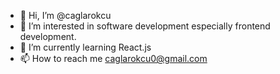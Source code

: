 - 👋 Hi, I’m @caglarokcu
- 👀 I’m interested in software development especially frontend development.
- 🌱 I’m currently learning React.js
- 📫 How to reach me caglarokcu0@gmail.com

<!---
caglarokcu/caglarokcu is a ✨ special ✨ repository because its `README.md` (this file) appears on your GitHub profile.
You can click the Preview link to take a look at your changes.
--->
